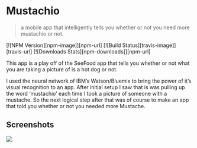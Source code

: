 # Mustachio
> a mobile app that intelligently tells you whether or not you need more mustachio or not.

[![NPM Version][npm-image]][npm-url]
[![Build Status][travis-image]][travis-url]
[![Downloads Stats][npm-downloads]][npm-url]

This app is a play off of the SeeFood app that tells you whether or not what you are taking a picture of is a hot dog or not. 

I used the neural network of IBM’s Watson/Bluemix to bring the power of it’s visual recognition to an app. After initial setup I saw that is was pulling up the word ‘mustachio’ each time I took a picture of someone with a mustache. So the next logical step after that was of course to make an app that told you whether or not you needed more Mustache.



## Screenshots

![](header.png)






